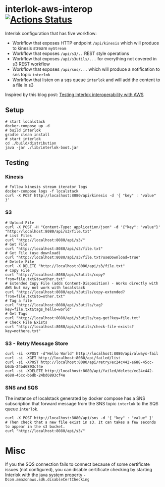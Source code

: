 # interlok-aws-interop [![Actions Status](https://github.com/adaptris-labs/interlok-aws-interop/workflows/verifyInterlokConfig/badge.svg)](https://github.com/adaptris-labs/interlok-aws-interop/actions)

Interlok configuration that has five workflow:

* Workflow that exposes HTTP endpoint `/api/kinesis` which will produce to kinesis stream `myStream`
* Workflow that exposes `/api/s3/..` REST style operations
* Workflow that exposes `/api/s3utils/...` for everything not covered in s3 REST workflow
* Workflow that exposes `/api/sns/...` which will produce a notification to sns topic `interlok`
* Workflow that listen on a sqs queue `interlok` and will add the content to a file in s3

Inspired by this blog post: [Testing Interlok interoperability with AWS](https://interlok.adaptris.net/blog/2019/08/30/interlok-interop-with-aws.html)

## Setup

```shell
# start localstack
docker-compose up -d
# build interlok
gradle clean install
# start interlok
cd ./build/distribution
java -jar ./lib/interlok-boot.jar
```

## Testing

### Kinesis

```shell
# Follow kinesis stream iterator logs
docker-compose logs -f localstack
curl -X POST http://localhost:8080/api/kinesis -d '{ "key" : "value" }'
```

### S3

```shell
# Upload File
curl -X POST -H "Content-Type: application/json" -d '{"key": "value"}' "http://localhost:8080/api/s3/file.txt"
# List Files
curl "http://localhost:8080/api/s3/"
# Get File
curl "http://localhost:8080/api/s3/file.txt"
# Get File (use download)
curl "http://localhost:8080/api/s3/file.txt?useDownload=true"
# Delete File
curl -X DELETE "http://localhost:8080/api/s3/file.txt"
# Copy File
curl "http://localhost:8080/api/s3utils/copy?from=file.txt&to=other.txt"
# Extended Copy File (adds Content-Disposition) - Works directly with AWS but may not work with localstack
curl "http://localhost:8080/api/s3utils/copy-extended?from=file.txt&to=other.txt"
# Tag a file
curl "http://localhost:8080/api/s3utils/tag?key=file.txt&tags_hello=world"
# Get Tags
curl "http://localhost:8080/api/s3utils/tag-get?key=file.txt"
# Check File Exists
curl "http://localhost:8080/api/s3utils/check-file-exists?key=nothere.txt"
```

### S3 - Retry Message Store

```shell
curl -si -XPOST -d"Hello World" http://localhost:8080/api/always-fail
curl -si -XGET http://localhost:8080/api/failed/list
curl -si -XPOST http://localhost:8080/api/retry/ec24c442-e688-45cc-b6db-24bd6893cf4e
curl -si -XDELETE http://localhost:8080/api/failed/delete/ec24c442-e688-45cc-b6db-24bd6893cf4e
```

### SNS and SQS

The instance of localstack generated by docker compose has a SNS subscription that forward message from the SNS topic `interlok` to the SQS queue `interlok`.

```shell
curl -X POST http://localhost:8080/api/sns -d '{ "key" : "value" }'
# Then check that a new file exist in s3. It can takes a few seconds to appear in the s3 bucket.
curl "http://localhost:8080/api/s3/"
```

# Misc

If you the SQS connection fails to connect because of some certificate issues (not configured),
you can disable certificate checking by starting Interlok with the java system property `-Dcom.amazonaws.sdk.disableCertChecking`


